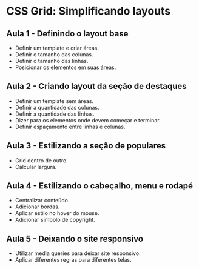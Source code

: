 # CSS Grid: Simplificando layouts

## Aula 1 - Definindo o layout base

- Definir um template e criar áreas.
- Definir o tamanho das colunas.
- Definir o tamanho das linhas.
- Posicionar os elementos em suas áreas.

## Aula 2 - Criando layout da seção de destaques

- Definir um template sem áreas.
- Definir a quantidade das colunas.
- Definir a quantidade das linhas.
- Dizer para os elementos onde devem começar e terminar.
- Definir espaçamento entre linhas e colunas.

## Aula 3 - Estilizando a seção de populares

- Grid dentro de outro.
- Calcular largura.

## Aula 4 - Estilizando o cabeçalho, menu e rodapé

- Centralizar conteúdo.
- Adicionar bordas.
- Aplicar estilo no hover do mouse.
- Adicionar símbolo de copyright.

## Aula 5 - Deixando o site responsivo

- Utilizar media queries para deixar site responsivo.
- Aplicar diferentes regras para diferentes telas.

